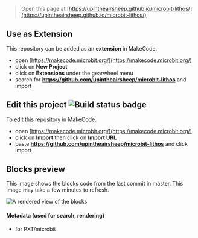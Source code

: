 
> Open this page at [https://upintheairsheep.github.io/microbit-lithos/](https://upintheairsheep.github.io/microbit-lithos/)

## Use as Extension

This repository can be added as an **extension** in MakeCode.

* open [https://makecode.microbit.org/](https://makecode.microbit.org/)
* click on **New Project**
* click on **Extensions** under the gearwheel menu
* search for **https://github.com/upintheairsheep/microbit-lithos** and import

## Edit this project ![Build status badge](https://github.com/upintheairsheep/microbit-lithos/workflows/MakeCode/badge.svg)

To edit this repository in MakeCode.

* open [https://makecode.microbit.org/](https://makecode.microbit.org/)
* click on **Import** then click on **Import URL**
* paste **https://github.com/upintheairsheep/microbit-lithos** and click import

## Blocks preview

This image shows the blocks code from the last commit in master.
This image may take a few minutes to refresh.

![A rendered view of the blocks](https://github.com/upintheairsheep/microbit-lithos/raw/master/.github/makecode/blocks.png)

#### Metadata (used for search, rendering)

* for PXT/microbit
<script src="https://makecode.com/gh-pages-embed.js"></script><script>makeCodeRender("{{ site.makecode.home_url }}", "{{ site.github.owner_name }}/{{ site.github.repository_name }}");</script>
